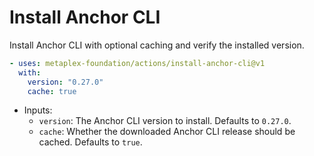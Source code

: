 # Install Anchor CLI

Install Anchor CLI with optional caching and verify the installed version.

```yaml
- uses: metaplex-foundation/actions/install-anchor-cli@v1
  with:
    version: "0.27.0"
    cache: true
```

- Inputs:
  - `version`: The Anchor CLI version to install. Defaults to `0.27.0`.
  - `cache`: Whether the downloaded Anchor CLI release should be cached. Defaults to `true`.
